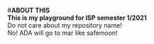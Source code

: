 #**ABOUT THIS**    
**This is my playground for ISP semester 1/2021**    
Do not care about my repository name!          
No! ADA will go to mar like safemoon!